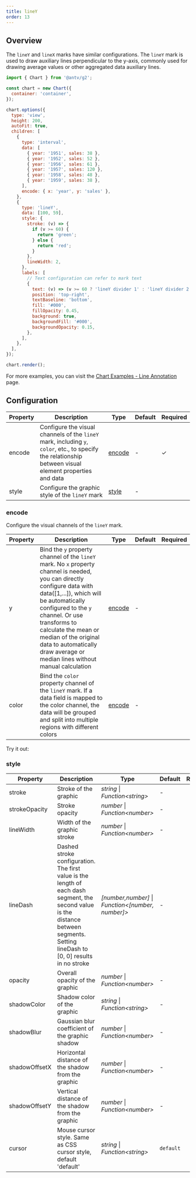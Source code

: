 ```yaml
---
title: lineY
order: 13
---
```


## Overview

The `lineY` and `lineX` marks have similar configurations. The `lineY` mark is used to draw auxiliary lines perpendicular to the y-axis, commonly used for drawing average values or other aggregated data auxiliary lines.

```js | ob { autoMount: true }
import { Chart } from '@antv/g2';

const chart = new Chart({
  container: 'container',
});

chart.options({
  type: 'view',
  height: 200,
  autoFit: true,
  children: [
    {
      type: 'interval',
      data: [
        { year: '1951', sales: 38 },
        { year: '1952', sales: 52 },
        { year: '1956', sales: 61 },
        { year: '1957', sales: 120 },
        { year: '1958', sales: 48 },
        { year: '1959', sales: 38 },
      ],
      encode: { x: 'year', y: 'sales' },
    },
    {
      type: 'lineY',
      data: [100, 59],
      style: {
        stroke: (v) => {
          if (v >= 60) {
            return 'green';
          } else {
            return 'red';
          }
        },
        lineWidth: 2,
      },
      labels: [
        // Text configuration can refer to mark text
        {
          text: (v) => (v >= 60 ? 'lineY divider 1' : 'lineY divider 2'),
          position: 'top-right',
          textBaseline: 'bottom',
          fill: '#000',
          fillOpacity: 0.45,
          background: true,
          backgroundFill: '#000',
          backgroundOpacity: 0.15,
        },
      ],
    },
  ],
});

chart.render();
```

For more examples, you can visit the [Chart Examples - Line Annotation](/en/examples#annotation-line) page.

## Configuration

| Property | Description                                                                                                                              | Type              | Default | Required |
| -------- | ---------------------------------------------------------------------------------------------------------------------------------------- | ----------------- | ------- | -------- |
| encode   | Configure the visual channels of the `lineY` mark, including `y`, `color`, etc., to specify the relationship between visual element properties and data | [encode](#encode) | -       | ✓        |
| style    | Configure the graphic style of the `lineY` mark                                                                                          | [style](#style)   | -       |          |

### encode

Configure the visual channels of the `lineY` mark.

| Property | Description                                                                                                                                                                                                                                                                                              | Type                          | Default | Required |
| -------- | -------------------------------------------------------------------------------------------------------------------------------------------------------------------------------------------------------------------------------------------------------------------------------------------------------- | ----------------------------- | ------- | -------- |
| y        | Bind the `y` property channel of the `lineY` mark. No `x` property channel is needed, you can directly configure data with data([1,...]), which will be automatically configured to the `y` channel. Or use transforms to calculate the mean or median of the original data to automatically draw average or median lines without manual calculation | [encode](/en/manual/core/encode) | -       |          |
| color    | Bind the `color` property channel of the `lineY` mark. If a data field is mapped to the color channel, the data will be grouped and split into multiple regions with different colors                                                                                                                   | [encode](/en/manual/core/encode) | -       |          |

Try it out:

<Playground path="style/annotation/line/demo/interval-mean-line.ts" rid="lineY-mean"></Playground>

### style

| Property      | Description                                                                                                                                                                          | Type                                                | Default   | Required |
| ------------- | ------------------------------------------------------------------------------------------------------------------------------------------------------------------------------------ | --------------------------------------------------- | --------- | -------- |
| stroke        | Stroke of the graphic                                                                                                                                                                | _string_ \| _Function\<string\>_                    | -         |          |
| strokeOpacity | Stroke opacity                                                                                                                                                                       | _number_ \| _Function\<number\>_                    | -         |          |
| lineWidth     | Width of the graphic stroke                                                                                                                                                          | _number_ \| _Function\<number\>_                    | -         |          |
| lineDash      | Dashed stroke configuration. The first value is the length of each dash segment, the second value is the distance between segments. Setting lineDash to [0, 0] results in no stroke | _[number,number]_ \| _Function\<[number, number]\>_ | -         |          |
| opacity       | Overall opacity of the graphic                                                                                                                                                       | _number_ \| _Function\<number\>_                    | -         |          |
| shadowColor   | Shadow color of the graphic                                                                                                                                                          | _string_ \| _Function\<string\>_                    | -         |          |
| shadowBlur    | Gaussian blur coefficient of the graphic shadow                                                                                                                                      | _number_ \| _Function\<number\>_                    | -         |          |
| shadowOffsetX | Horizontal distance of the shadow from the graphic                                                                                                                                   | _number_ \| _Function\<number\>_                    | -         |          |
| shadowOffsetY | Vertical distance of the shadow from the graphic                                                                                                                                     | _number_ \| _Function\<number\>_                    | -         |          |
| cursor        | Mouse cursor style. Same as CSS cursor style, default 'default'                                                                                                                     | _string_ \| _Function\<string\>_                    | `default` |          |
